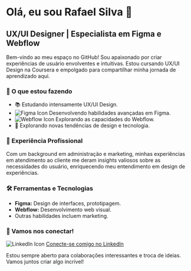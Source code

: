 # Olá, eu sou Rafael Silva 👋

## UX/UI Designer | Especialista em Figma e Webflow

Bem-vindo ao meu espaço no GitHub! Sou apaixonado por criar experiências de usuário envolventes e intuitivas. Estou cursando UX/UI Design na Coursera e empolgado para compartilhar minha jornada de aprendizado aqui.

### 🌱 O que estou fazendo
- 📚 Estudando intensamente UX/UI Design.
- ![Figma Icon](https://img.shields.io/badge/Figma-F24E1E?style=for-the-badge&logo=Figma&logoColor=white) Desenvolvendo habilidades avançadas em Figma.
- ![Webflow Icon](https://img.shields.io/badge/Webflow-4353FF?style=for-the-badge&logo=Webflow&logoColor=white) Explorando as capacidades do Webflow.
- 👀 Explorando novas tendências de design e tecnologia.

### 💼 Experiência Profissional
Com um background em administração e marketing, minhas experiências em atendimento ao cliente me deram insights valiosos sobre as necessidades do usuário, enriquecendo meu entendimento em design de experiências.

### 🛠️ Ferramentas e Tecnologias
- **Figma:** Design de interfaces, prototipagem.
- **Webflow:** Desenvolvimento web visual.
- Outras habilidades incluem marketing.

### 🤝 Vamos nos conectar!
![LinkedIn Icon](https://img.shields.io/badge/LinkedIn-0077B5?style=for-the-badge&logo=linkedin&logoColor=white) [Conecte-se comigo no LinkedIn](https://www.linkedin.com/in/rafael-silva-961086220)

Estou sempre aberto para colaborações interessantes e troca de ideias. Vamos juntos criar algo incrível!